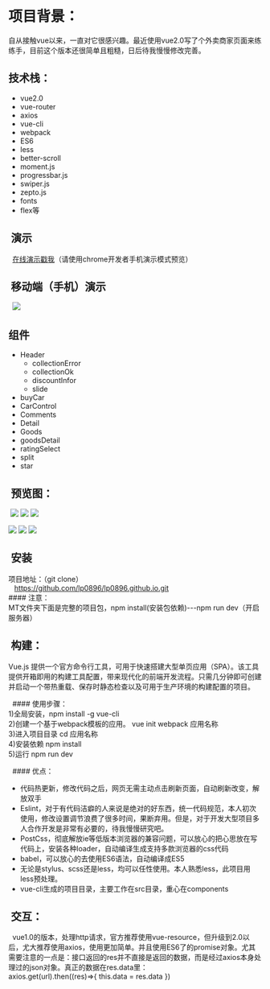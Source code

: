  项目背景：
===
  自从接触vue以来，一直对它很感兴趣。最近使用vue2.0写了个外卖商家页面来练练手，目前这个版本还很简单且粗糙，日后待我慢慢修改完善。

  技术栈：
---
 * vue2.0
 * vue-router
 * axios
 * vue-cli
 * webpack
 * ES6
 * less
 * better-scroll
 * moment.js
 * progressbar.js
 * swiper.js
 * zepto.js
 * fonts
 * flex等

  演示
 ---
    [在线演示戳我](https://lp0896.github.io "点击链接显示")（请使用chrome开发者手机演示模式预览）
  
  移动端（手机）演示
 ---
    ![](https://lp0896.github.io/sm.png)

  组件
---
* Header
  * collectionError
  * collectionOk
  * discountInfor
  * slide
* buyCar
* CarControl
* Comments
* Detail
* Goods
* goodsDetail    
* ratingSelect
* split
* star

  预览图：
 ---
  ![](https://lp0896.github.io/image/01.PNG)          ![](https://lp0896.github.io/image/02.PNG)          ![](https://lp0896.github.io/image/03.PNG)
  
  
  ![](https://lp0896.github.io/image/04.PNG)          ![](https://lp0896.github.io/image/05.PNG)          ![](https://lp0896.github.io/image/06.PNG)

  安装
---
  项目地址：（git clone） <br>
    https://github.com/lp0896/lp0896.github.io.git <br>
    #### 注意：<br>
    MT文件夹下面是完整的项目包，npm install(安装包依赖)---npm run dev（开启服务器） <br>
  
  构建：
---
  Vue.js 提供一个官方命令行工具，可用于快速搭建大型单页应用（SPA）。该工具提供开箱即用的构建工具配置，带来现代化的前端开发流程。只需几分钟即可创建并启动一个带热重载、保存时静态检查以及可用于生产环境的构建配置的项目。 <br>
  
    #### 使用步骤： <br>
  1)全局安装，npm install -g vue-cli <br>
  2)创建一个基于webpack模板的应用。 vue init webpack 应用名称  <br>
  3)进入项目目录 cd 应用名称 <br>
  4)安装依赖 npm install <br>
  5)运行 npm run dev <br>
 
    #### 优点： <br>
 
 * 代码热更新，修改代码之后，网页无需主动点击刷新页面，自动刷新改变，解放双手
 * Eslint，对于有代码洁癖的人来说是绝对的好东西，统一代码规范，本人初次使用，修改设置调节浪费了很多时间，果断弃用。但是，对于开发大型项目多人合作开发是非常有必要的，待我慢慢研究吧。
 * PostCss，彻底解放ie等低版本浏览器的兼容问题，可以放心的把心思放在写代码上，安装各种loader，自动编译生成支持多款浏览器的css代码
 * babel，可以放心的去使用ES6语法，自动编译成ES5  
 * 无论是stylus、scss还是less，均可以任性使用。本人熟悉less，此项目用less预处理。 
 * vue-cli生成的项目目录，主要工作在src目录，重心在components
  
  交互：
---
    vue1.0的版本，处理http请求，官方推荐使用vue-resource，但升级到2.0以后，尤大推荐使用axios，使用更加简单。并且使用ES6了的promise对象。尤其需要注意的一点是：接口返回的res并不直接是返回的数据，而是经过axios本身处理过的json对象。真正的数据在res.data里： <br>
  axios.get(url).then((res)=>{
    this.data = res.data
  })
